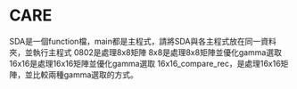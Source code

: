 # CARE
SDA是一個function檔，main都是主程式，請將SDA與各主程式放在同一資料夾，並執行主程式
0802是處理8x8矩陣
8x8是處理8x8矩陣並優化gamma選取
16x16是處理16x16矩陣並優化gamma選取
16x16_compare_rec，是處理16x16矩陣，並比較兩種gamma選取的方式。
